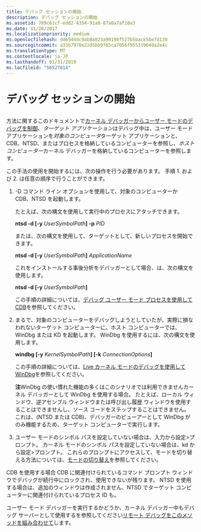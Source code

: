 ```yaml
---
title: デバッグ セッションの開始
description: デバッグ セッションの開始
ms.assetid: 789c61cf-edd2-4354-91a8-87a0a7af28a3
ms.date: 11/28/2017
ms.localizationpriority: medium
ms.openlocfilehash: d46944dc9ab0a023a90198f527b5bace5be7d139
ms.sourcegitcommit: a33b7978e22d5bb9f65ca7056f955319049a2e4c
ms.translationtype: MT
ms.contentlocale: ja-JP
ms.lasthandoff: 01/31/2019
ms.locfileid: "56527814"
---
```

# <a name="starting-the-debugging-session"></a>デバッグ セッションの開始


## <span id="ddk_opening_a_crash_dump_dbg"></span><span id="DDK_OPENING_A_CRASH_DUMP_DBG"></span>


方法に関するこのドキュメントで[カーネル デバッガーからユーザー モードのデバッグを制御](controlling-the-user-mode-debugger-from-the-kernel-debugger.md)、*ターゲット アプリケーション*はデバッグ中は、ユーザー モード アプリケーションを*対象のコンピュータ*ターゲット アプリケーションと、CDB、NTSD、またはプロセスを格納しているコンピューターを参照し、*ホスト コンピューター*カーネル デバッガーを格納しているコンピューターを参照します。

この手法の使用を開始するには、次の操作を行う必要があります。 手順 1. および 2. は任意の順序で行うことができます。

1. -D コマンド ライン オプションを使用して、対象のコンピューターか CDB、NTSD を起動します。

   たとえば、次の構文を使用して実行中のプロセスにアタッチできます。

   **ntsd -d \[-y** <em>UserSymbolPath</em>**\] -p** *PID*

   または、次の構文を使用して、ターゲットとして、新しいプロセスを開始できます。

   **ntsd -d \[-y** <em>UserSymbolPath</em>**\]** *ApplicationName*

   これをインストールする事後分析をデバッガーとして場合、は、次の構文を使用します。

   **ntsd -d \[-y** <em>UserSymbolPath</em>**\]**

   この手順の詳細については、[デバッグ ユーザー モード プロセスを使用して CDB](debugging-a-user-mode-process-using-cdb.md)を参照してください。

2. まるで、対象のコンピューターをデバッグしようとしていたが、実際に損なわれないターゲット コンピューターに、ホスト コンピューターでは、WinDbg または KD を起動します。 WinDbg を使用するには、次の構文を使用します。

   **windbg \[-y** <em>KernelSymbolPath</em>**\] \[-k** <em>ConnectionOptions</em>**\]**

   この手順の詳細については、[Live カーネル モードのデバッグを使用して WinDbg](performing-kernel-mode-debugging-using-windbg.md)を参照してください。

   **注**WinDbg の使い慣れた機能の多くはこのシナリオでは利用できませんカーネル デバッガーとして WinDbg を使用する場合。 たとえば、ローカル ウィンドウ、逆アセンブル ウィンドウまたは呼び出し履歴 ウィンドウを使用することはできませんし、ソース コードをステップすることはできません。 これは、(NTSD または CDB)、デバッガーのビューアーとして WinDbg がのみ機能するため、ターゲット コンピューターで実行します。

     

3. ユーザー モードのシンボル パスを設定していない場合は、入力から設定&gt;プロンプト。 カーネル モードのシンボル パスを設定していない場合は、kd から設定&gt;プロンプト。 これらのプロンプトにアクセスして、モードを切り替える方法については、[モードの切り替え](switching-modes.md)を参照してください。

CDB を使用する場合 CDB に関連付けられているコマンド プロンプト ウィンドウでデバッグが続行中にロックされ、使用できないが残ります。 NTSD を使用する場合は、追加のウィンドウは作成されません、NTSD でターゲット コンピューターに関連付けられているプロセス ID も。

ユーザー モード デバッガーを実行するかどうか、カーネル デバッガー中もデバッグ サーバーとして使用するを参照してください[リモート デバッグをこのメソッドを組み合わせて](combining-this-method-with-remote-debugging.md)します。

 

 





